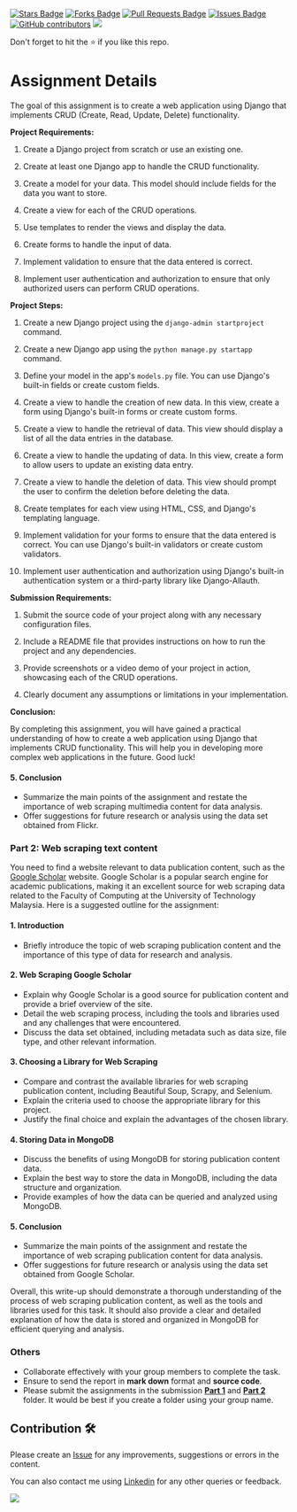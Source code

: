 <a href="https://github.com/drshahizan/learn-django/stargazers"><img src="https://img.shields.io/github/stars/drshahizan/learn-django" alt="Stars Badge"/></a>
<a href="https://github.com/drshahizan/learn-django/network/members"><img src="https://img.shields.io/github/forks/drshahizan/learn-django" alt="Forks Badge"/></a>
<a href="https://github.com/drshahizan/learn-django/pulls"><img src="https://img.shields.io/github/issues-pr/drshahizan/learn-django" alt="Pull Requests Badge"/></a>
<a href="https://github.com/drshahizan/learn-django/issues"><img src="https://img.shields.io/github/issues/drshahizan/learn-django" alt="Issues Badge"/></a>
<a href="https://github.com/drshahizan/learn-django/graphs/contributors"><img alt="GitHub contributors" src="https://img.shields.io/github/contributors/drshahizan/learn-django?color=2b9348"></a>
![](https://visitor-badge.glitch.me/badge?page_id=drshahizan/learn-django)

Don't forget to hit the :star: if you like this repo.

# Assignment Details

The goal of this assignment is to create a web application using Django that implements CRUD (Create, Read, Update, Delete) functionality. 

**Project Requirements:**

1. Create a Django project from scratch or use an existing one.

2. Create at least one Django app to handle the CRUD functionality.

3. Create a model for your data. This model should include fields for the data you want to store.

4. Create a view for each of the CRUD operations.

5. Use templates to render the views and display the data.

6. Create forms to handle the input of data.

7. Implement validation to ensure that the data entered is correct.

8. Implement user authentication and authorization to ensure that only authorized users can perform CRUD operations.

**Project Steps:**

1. Create a new Django project using the `django-admin startproject` command.

2. Create a new Django app using the `python manage.py startapp` command.

3. Define your model in the app's `models.py` file. You can use Django's built-in fields or create custom fields. 

4. Create a view to handle the creation of new data. In this view, create a form using Django's built-in forms or create custom forms.

5. Create a view to handle the retrieval of data. This view should display a list of all the data entries in the database.

6. Create a view to handle the updating of data. In this view, create a form to allow users to update an existing data entry.

7. Create a view to handle the deletion of data. This view should prompt the user to confirm the deletion before deleting the data.

8. Create templates for each view using HTML, CSS, and Django's templating language.

9. Implement validation for your forms to ensure that the data entered is correct. You can use Django's built-in validators or create custom validators.

10. Implement user authentication and authorization using Django's built-in authentication system or a third-party library like Django-Allauth.

**Submission Requirements:**

1. Submit the source code of your project along with any necessary configuration files.

2. Include a README file that provides instructions on how to run the project and any dependencies.

3. Provide screenshots or a video demo of your project in action, showcasing each of the CRUD operations.

4. Clearly document any assumptions or limitations in your implementation.

**Conclusion:**

By completing this assignment, you will have gained a practical understanding of how to create a web application using Django that implements CRUD functionality. This will help you in developing more complex web applications in the future. Good luck!
#### 5. Conclusion

- Summarize the main points of the assignment and restate the importance of web scraping multimedia content for data analysis.
- Offer suggestions for future research or analysis using the data set obtained from Flickr.

### Part 2: Web scraping text content
You need to find a website relevant to data publication content, such as the [Google Scholar](google-scholar.md) website. Google Scholar is a popular search engine for academic publications, making it an excellent source for web scraping data related to the Faculty of Computing at the University of Technology Malaysia. Here is a suggested outline for the assignment:

#### 1. Introduction
- Briefly introduce the topic of web scraping publication content and the importance of this type of data for research and analysis.

#### 2. Web Scraping Google Scholar
- Explain why Google Scholar is a good source for publication content and provide a brief overview of the site.
- Detail the web scraping process, including the tools and libraries used and any challenges that were encountered.
- Discuss the data set obtained, including metadata such as data size, file type, and other relevant information.

#### 3. Choosing a Library for Web Scraping
- Compare and contrast the available libraries for web scraping publication content, including Beautiful Soup, Scrapy, and Selenium.
- Explain the criteria used to choose the appropriate library for this project.
- Justify the final choice and explain the advantages of the chosen library.

#### 4. Storing Data in MongoDB
- Discuss the benefits of using MongoDB for storing publication content data.
- Explain the best way to store the data in MongoDB, including the data structure and organization.
- Provide examples of how the data can be queried and analyzed using MongoDB.

#### 5. Conclusion
- Summarize the main points of the assignment and restate the importance of web scraping publication content for data analysis.
- Offer suggestions for future research or analysis using the data set obtained from Google Scholar.

Overall, this write-up should demonstrate a thorough understanding of the process of web scraping publication content, as well as the tools and libraries used for this task. It should also provide a clear and detailed explanation of how the data is stored and organized in MongoDB for efficient querying and analysis.

### Others
- Collaborate effectively with your group members to complete the task.
- Ensure to send the report in **mark down** format and **source code**.
- Please submit the assignments in the submission [**Part 1**](https://github.com/drshahizan/learn-django/tree/main/assignment/data-scraping/submission/part1) and [**Part 2**](https://github.com/drshahizan/special-topic-data-engineering/tree/main/assignment/data-scraping/submission/part2) folder. It would be best if you create a folder using your group name.

## Contribution 🛠️
Please create an [Issue](https://github.com/drshahizan/learn-django/issues) for any improvements, suggestions or errors in the content.

You can also contact me using [Linkedin](https://www.linkedin.com/in/drshahizan/) for any other queries or feedback.

![](https://visitor-badge.glitch.me/badge?page_id=drshahizan)



